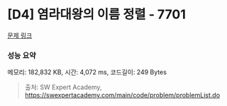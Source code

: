 # [D4] 염라대왕의 이름 정렬 - 7701 

[문제 링크](https://swexpertacademy.com/main/code/problem/problemDetail.do?contestProbId=AWqU0zh6rssDFARG) 

### 성능 요약

메모리: 182,832 KB, 시간: 4,072 ms, 코드길이: 249 Bytes



> 출처: SW Expert Academy, https://swexpertacademy.com/main/code/problem/problemList.do